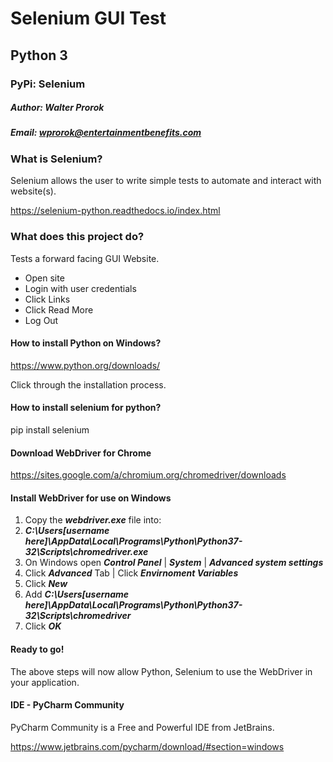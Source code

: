 # Selenium GUI Test
## Python 3
### PyPi: Selenium
##### Author: Walter Prorok
##### Email: wprorok@entertainmentbenefits.com

### What is Selenium?

Selenium allows the user to write simple tests to automate and interact with website(s).

https://selenium-python.readthedocs.io/index.html

### What does this project do?

Tests a forward facing GUI Website.

- Open site
- Login with user credentials
- Click Links
- Click Read More
- Log Out

#### How to install Python on Windows?

https://www.python.org/downloads/

Click through the installation process.

#### How to install selenium for python?

pip install selenium

#### Download WebDriver for Chrome

https://sites.google.com/a/chromium.org/chromedriver/downloads

#### Install WebDriver for use on Windows


1. Copy the ***webdriver.exe*** file into:
2. ***C:\Users\[username here]\AppData\Local\Programs\Python\Python37-32\Scripts\chromedriver.exe***
3. On Windows open ***Control Panel*** | ***System*** | ***Advanced system settings***
4. Click ***Advanced*** Tab | Click ***Envirnoment Variables***
5. Click ***New***
6. Add ***C:\Users\[username here]\AppData\Local\Programs\Python\Python37-32\Scripts\chromedriver***
7. Click ***OK***


#### Ready to go!

The above steps will now allow Python, Selenium to use the WebDriver in your application.

#### IDE - PyCharm Community

PyCharm Community is a Free and Powerful IDE from JetBrains.

https://www.jetbrains.com/pycharm/download/#section=windows